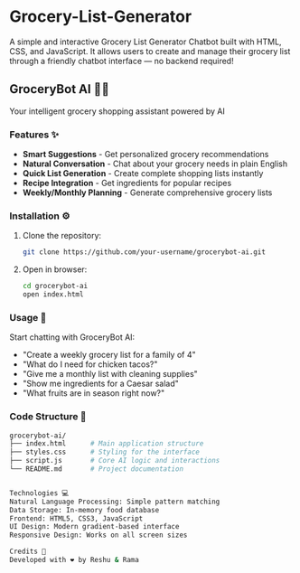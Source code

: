 # Grocery-List-Generator

A simple and interactive Grocery List Generator Chatbot built with HTML, CSS, and JavaScript. It allows users to create and manage their grocery list through a friendly chatbot interface — no backend required!

## GroceryBot AI 🛒🤖
Your intelligent grocery shopping assistant powered by AI

### Features ✨
- **Smart Suggestions** - Get personalized grocery recommendations
- **Natural Conversation** - Chat about your grocery needs in plain English
- **Quick List Generation** - Create complete shopping lists instantly
- **Recipe Integration** - Get ingredients for popular recipes
- **Weekly/Monthly Planning** - Generate comprehensive grocery lists

### Installation ⚙️
1. Clone the repository:
    ```bash
    git clone https://github.com/your-username/grocerybot-ai.git
    ```
2. Open in browser:
    ```bash
    cd grocerybot-ai
    open index.html
    ```

### Usage 🚀
Start chatting with GroceryBot AI:
- "Create a weekly grocery list for a family of 4"
- "What do I need for chicken tacos?"
- "Give me a monthly list with cleaning supplies"
- "Show me ingredients for a Caesar salad"
- "What fruits are in season right now?"

### Code Structure 📁
```bash
grocerybot-ai/
├── index.html      # Main application structure
├── styles.css      # Styling for the interface
├── script.js       # Core AI logic and interactions
└── README.md       # Project documentation


Technologies 💻
Natural Language Processing: Simple pattern matching
Data Storage: In-memory food database
Frontend: HTML5, CSS3, JavaScript
UI Design: Modern gradient-based interface
Responsive Design: Works on all screen sizes

Credits 👏
Developed with ❤️ by Reshu & Rama
